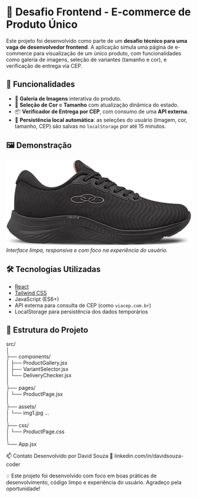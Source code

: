 # 🛒 Desafio Frontend - E-commerce de Produto Único

Este projeto foi desenvolvido como parte de um **desafio técnico para uma vaga de desenvolvedor frontend**. A aplicação simula uma página de e-commerce para visualização de um único produto, com funcionalidades como galeria de imagens, seleção de variantes (tamanho e cor), e verificação de entrega via CEP.

## 🚀 Funcionalidades

- 📸 **Galeria de Imagens** interativa do produto.
- 🎨 **Seleção de Cor** e **Tamanho** com atualização dinâmica do estado.
- 📦 **Verificador de Entrega por CEP**, com consumo de uma **API externa**.
- 💾 **Persistência local automática**: as seleções do usuário (imagem, cor, tamanho, CEP) são salvas no `localStorage` por até 15 minutos.

## 🖼️ Demonstração

![Demonstração do Projeto](./src/assets/img1.jpg)  
*Interface limpa, responsiva e com foco na experiência do usuário.*

## 🛠️ Tecnologias Utilizadas

- [React](https://reactjs.org/)
- [Tailwind CSS](https://tailwindcss.com/)
- JavaScript (ES6+)
- API externa para consulta de CEP (como `viacep.com.br`)
- LocalStorage para persistência dos dados temporários

## 📂 Estrutura do Projeto

src/  
│  
├── components/  
│ ├── ProductGallery.jsx  
│ ├── VariantSelector.jsx  
│ └── DeliveryChecker.jsx  
│  
├── pages/  
│ └── ProductPage.jsx  
│  
├── assets/  
│ └── img1.jpg ...  
│  
├── css/  
│ └── ProductPage.css  
│  
└── App.jsx  

📫 Contato
Desenvolvido por David Souza
📱 linkedin.com/in/davidsouza-coder

💡 Este projeto foi desenvolvido com foco em boas práticas de desenvolvimento, código limpo e experiência do usuário. Agradeço pela oportunidade!

